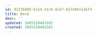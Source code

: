 ```yaml
---
id: 92236808-611d-41c9-8cb7-817e86fa1bf4
title: Bond
desc: ''
updated: 1605320483102
created: 1605320483102
---
```


